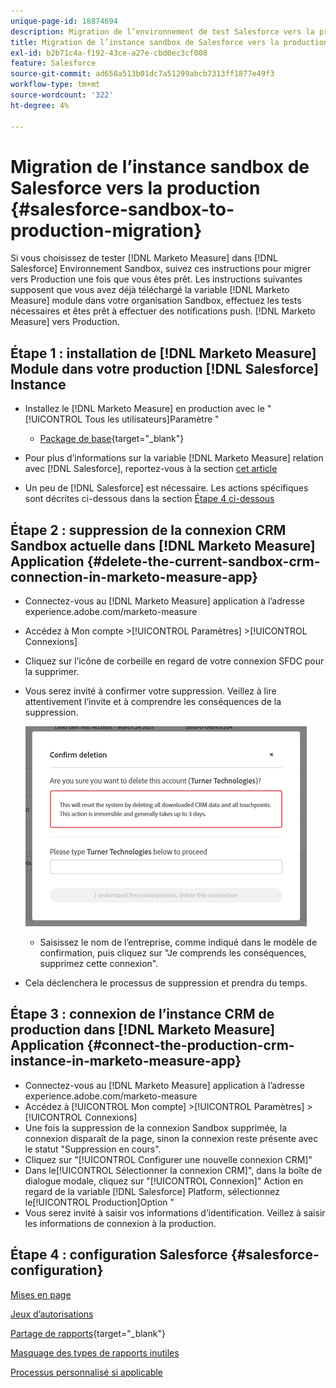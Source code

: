 ```yaml
---
unique-page-id: 18874694
description: Migration de l’environnement de test Salesforce vers la production - [!DNL Marketo Measure] - Documentation du produit
title: Migration de l’instance sandbox de Salesforce vers la production
exl-id: b2b71c4a-f192-43ce-a27e-cbd0ec3cf008
feature: Salesforce
source-git-commit: ad658a513b01dc7a51299abcb7313ff1877e49f3
workflow-type: tm+mt
source-wordcount: '322'
ht-degree: 4%

---
```


# Migration de l’instance sandbox de Salesforce vers la production {#salesforce-sandbox-to-production-migration}

Si vous choisissez de tester [!DNL Marketo Measure] dans [!DNL Salesforce] Environnement Sandbox, suivez ces instructions pour migrer vers Production une fois que vous êtes prêt. Les instructions suivantes supposent que vous avez déjà téléchargé la variable [!DNL Marketo Measure] module dans votre organisation Sandbox, effectuez les tests nécessaires et êtes prêt à effectuer des notifications push. [!DNL Marketo Measure] vers Production.

## Étape 1 : installation de [!DNL Marketo Measure] Module dans votre production [!DNL Salesforce] Instance

* Installez le [!DNL Marketo Measure] en production avec le &quot;[!UICONTROL Tous les utilisateurs]Paramètre &quot;

   * [Package de base](https://appexchange.salesforce.com/appxListingDetail?listingId=a0N3000000B3KLuEAN){target="_blank"}

* Pour plus d’informations sur la variable [!DNL Marketo Measure] relation avec [!DNL Salesforce], reportez-vous à la section [cet article](/help/configuration-and-setup/marketo-measure-and-salesforce/how-marketo-measure-and-salesforce-interact.md)
* Un peu de [!DNL Salesforce] est nécessaire. Les actions spécifiques sont décrites ci-dessous dans la section [Étape 4 ci-dessous](#salesforce-configuration)

## Étape 2 : suppression de la connexion CRM Sandbox actuelle dans [!DNL Marketo Measure] Application {#delete-the-current-sandbox-crm-connection-in-marketo-measure-app}

* Connectez-vous au [!DNL Marketo Measure] application à l’adresse experience.adobe.com/marketo-measure
* Accédez à Mon compte >[!UICONTROL Paramètres] >[!UICONTROL Connexions]
* Cliquez sur l’icône de corbeille en regard de votre connexion SFDC pour la supprimer.
* Vous serez invité à confirmer votre suppression. Veillez à lire attentivement l’invite et à comprendre les conséquences de la suppression.

  ![](assets/salesforce-sandbox-to-production-migration-1.png)

   * Saisissez le nom de l’entreprise, comme indiqué dans le modèle de confirmation, puis cliquez sur &quot;Je comprends les conséquences, supprimez cette connexion&quot;.
* Cela déclenchera le processus de suppression et prendra du temps.

## Étape 3 : connexion de l’instance CRM de production dans [!DNL Marketo Measure] Application {#connect-the-production-crm-instance-in-marketo-measure-app}

* Connectez-vous au [!DNL Marketo Measure] application à l’adresse experience.adobe.com/marketo-measure
* Accédez à [!UICONTROL Mon compte] >[!UICONTROL Paramètres] > [!UICONTROL Connexions]
* Une fois la suppression de la connexion Sandbox supprimée, la connexion disparaît de la page, sinon la connexion reste présente avec le statut &quot;Suppression en cours&quot;.
* Cliquez sur &quot;[!UICONTROL Configurer une nouvelle connexion CRM]&quot;
* Dans le[!UICONTROL Sélectionner la connexion CRM]&quot;, dans la boîte de dialogue modale, cliquez sur &quot;[!UICONTROL Connexion]&quot; Action en regard de la variable [!DNL Salesforce] Platform, sélectionnez le[!UICONTROL Production]Option &quot;
* Vous serez invité à saisir vos informations d’identification. Veillez à saisir les informations de connexion à la production.

## Étape 4 : configuration Salesforce {#salesforce-configuration}

[Mises en page](/help/configuration-and-setup/marketo-measure-and-salesforce/page-layout-instructions.md)

[Jeux d’autorisations](/help/configuration-and-setup/marketo-measure-and-salesforce/marketo-measure-permission-sets.md)

[Partage de rapports](https://help.salesforce.com/articleView?id=analytics_share_folder.htm&amp;type=0){target="_blank"}

[Masquage des types de rapports inutiles](/help/configuration-and-setup/marketo-measure-and-salesforce/hiding-unnecessary-report-types.md)

[Processus personnalisé si applicable](/help/advanced-marketo-measure-features/custom-revenue-amount/using-a-custom-revenue-amount-field.md)
